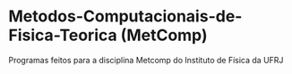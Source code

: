 # Metodos-Computacionais-de-Fisica-Teorica (MetComp)
Programas feitos para a disciplina Metcomp do Instituto de Física da UFRJ
